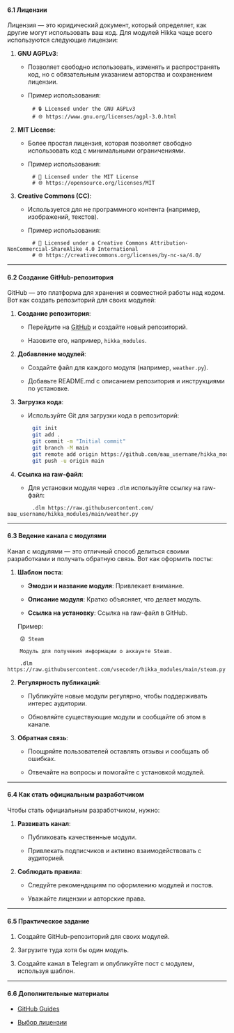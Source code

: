 
#### **6.1 Лицензии**

Лицензия — это юридический документ, который определяет, как другие могут использовать ваш код. Для модулей Hikka чаще всего используются следующие лицензии:

1. **GNU AGPLv3**:
    
    - Позволяет свободно использовать, изменять и распространять код, но с обязательным указанием авторства и сохранением лицензии.
        
    - Пример использования:
        
```
        # 🔒 Licensed under the GNU AGPLv3
        # 🌐 https://www.gnu.org/licenses/agpl-3.0.html
```
        
2. **MIT License**:
    
    - Более простая лицензия, которая позволяет свободно использовать код с минимальными ограничениями.
        
    - Пример использования:
        
        
```
        # 📄 Licensed under the MIT License
        # 🌐 https://opensource.org/licenses/MIT
```        

3. **Creative Commons (CC)**:
    
    - Используется для не программного контента (например, изображений, текстов).
        
    - Пример использования:
        
```
        # 🎨 Licensed under a Creative Commons Attribution-NonCommercial-ShareAlike 4.0 International
        # 🌐 https://creativecommons.org/licenses/by-nc-sa/4.0/
```
        

---

#### **6.2 Создание GitHub-репозитория**

GitHub — это платформа для хранения и совместной работы над кодом. Вот как создать репозиторий для своих модулей:

1. **Создание репозитория**:
    
    - Перейдите на [GitHub](https://github.com/) и создайте новый репозиторий.
        
    - Назовите его, например, `hikka_modules`.
        
2. **Добавление модулей**:
    
    - Создайте файл для каждого модуля (например, `weather.py`).
        
    - Добавьте README.md с описанием репозитория и инструкциями по установке.
        
3. **Загрузка кода**:
    
    - Используйте Git для загрузки кода в репозиторий:
        
```bash
        git init
        git add .
        git commit -m "Initial commit"
        git branch -M main
        git remote add origin https://github.com/ваш_username/hikka_modules.git
        git push -u origin main
```
        
4. **Ссылка на raw-файл**:
    
    - Для установки модуля через `.dlm` используйте ссылку на raw-файл:
        
```
        .dlm https://raw.githubusercontent.com/ваш_username/hikka_modules/main/weather.py
```
        

---

#### **6.3 Ведение канала с модулями**

Канал с модулями — это отличный способ делиться своими разработками и получать обратную связь. Вот как оформить посты:

1. **Шаблон поста**:
    
    - **Эмодзи и название модуля**: Привлекает внимание.
        
    - **Описание модуля**: Кратко объясняет, что делает модуль.
        
    - **Ссылка на установку**: Ссылка на raw-файл в GitHub.
        
    
    Пример:
    
```
    😡 Steam
    
    Модуль для получения информации о аккаунте Steam.
    
    .dlm https://raw.githubusercontent.com/vsecoder/hikka_modules/main/steam.py
```

    
2. **Регулярность публикаций**:
    
    - Публикуйте новые модули регулярно, чтобы поддерживать интерес аудитории.
        
    - Обновляйте существующие модули и сообщайте об этом в канале.
        
3. **Обратная связь**:
    
    - Поощряйте пользователей оставлять отзывы и сообщать об ошибках.
        
    - Отвечайте на вопросы и помогайте с установкой модулей.
        

---

#### **6.4 Как стать официальным разработчиком**

Чтобы стать официальным разработчиком, нужно:

1. **Развивать канал**:
    
    - Публиковать качественные модули.
        
    - Привлекать подписчиков и активно взаимодействовать с аудиторией.
        
2. **Соблюдать правила**:
    
    - Следуйте рекомендациям по оформлению модулей и постов.
        
    - Уважайте лицензии и авторские права.
        

---

#### **6.5 Практическое задание**

1. Создайте GitHub-репозиторий для своих модулей.
    
2. Загрузите туда хотя бы один модуль.
    
3. Создайте канал в Telegram и опубликуйте пост с модулем, используя шаблон.
    

---

#### **6.6 Дополнительные материалы**

- [GitHub Guides](https://guides.github.com/)
    
- [Выбор лицензии](https://choosealicense.com/)